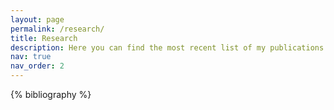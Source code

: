 ```yaml
---
layout: page
permalink: /research/
title: Research
description: Here you can find the most recent list of my publications and conference presentations.
nav: true
nav_order: 2
---
```


<!-- _pages/publications.md -->

<!-- Bibsearch Feature -->

<!-- {% include bib_search.liquid %} -->

<div class="publications">

{% bibliography %}

</div>
